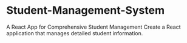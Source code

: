 # Student-Management-System
A React App for Comprehensive Student Management   Create a React application that manages detailed student information.
